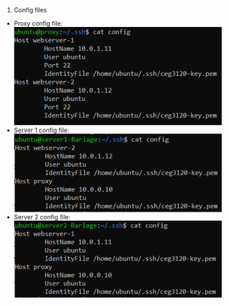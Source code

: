 1. Config files
- Proxy config file: <br />
![proxy config file](images/config-proxy.PNG)
- Server 1 config file: <br />
![server 1 config file](images/config-server1.PNG)
- Server 2 config file: <br />
![server 2 config file](images/config-server2.PNG)
